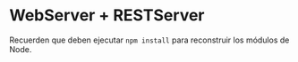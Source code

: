 # WebServer + RESTServer

Recuerden que deben ejecutar `npm install` para reconstruir los módulos de Node.
